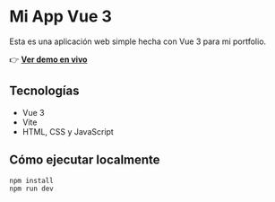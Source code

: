 # Mi App Vue 3

Esta es una aplicación web simple hecha con Vue 3 para mi portfolio.

👉 **[Ver demo en vivo](https://68488867188f422d32b214a9--frolicking-taffy-8bf80b.netlify.app/)**

## Tecnologías
- Vue 3
- Vite
- HTML, CSS y JavaScript

## Cómo ejecutar localmente

```bash
npm install
npm run dev

